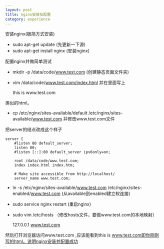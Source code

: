 ```yaml
---
layout: post
title: nginx安装及配置
category: experience
---
```


安装nginx(极简方式安装)

* sudo apt-get update (先更新一下源)
* sudo apt-get install nginx (安装nginx)

配置nginx并做简单测试

* mkdir -p /data/code/www.test.com (创建静态页面文件夹)
* vim /data/code/www.test.com/index.html 并在里面写上

	<html>this is www.test.com</html>

类似的html。

* cp /etc/nginx/sites-available/default /etc/nginx/sites-available/www.test.com 并修改www.test.com文件

把server的结点改成这个样子

	server {
		#listen 80 default_server;
		listen 80;
		#listen [::]:80 default_server ipv6only=on;

		root /data/code/www.test.com;
		index index.html index.htm;

		# Make site accessible from http://localhost/
		server_name www.test.com;
		
* ln -s /etc/nginx/sites-available/www.test.com /etc/nginx/sites-enabled/www.test.com (从available到enabled建立软连接)
* sudo service nginx restart (重启nginx)
* sudo vim /etc/hosts （修改hosts文件，要做www.test.com的本地映射）

	127.0.0.1   www.test.com

然后打开浏览器访问www.test.com ,应该能看到this is www.test.com即你刚刚写的html。说明nginx安装并配置成功